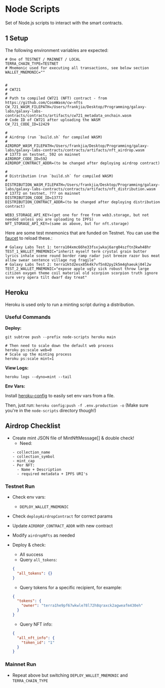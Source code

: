 # Node Scripts

Set of Node.js scripts to interact with the smart contracts.

## 1 Setup

The following environment variables are expected:

```dotenv
# One of TESTNET / MAINNET / LOCAL
TERRA_CHAIN_TYPE=TESTNET
# Mnemonic used for executing all transactions, see below section
WALLET_MNEMONIC=""


#
# CW721
#
# Path to compiled CW721 (NFT) contract - from https://github.com/CosmWasm/cw-nfts
CW_721_WASM_FILEPATH=/Users/frankjia/Desktop/Programming/galaxy-labs/galaxy-labs-contracts/contracts/artifacts/cw721_metadata_onchain.wasm
# Code ID of CW721 after uploading the WASM
CW_721_CODE_ID=12429

#
# Airdrop (run `build.sh` for compiled WASM)
#
AIRDROP_WASM_FILEPATH=/Users/frankjia/Desktop/Programming/galaxy-labs/galaxy-labs-contracts/contracts/artifacts/nft_airdrop.wasm
# 13773 on testnet, 592 on mainnet
AIRDROP_CODE_ID=592
AIRDROP_CONTRACT_ADDR=(to be changed after deploying airdrop contract)

#
# Distribution (run `build.sh` for compiled WASM)
#
DISTRIBUTION_WASM_FILEPATH=/Users/frankjia/Desktop/Programming/galaxy-labs/galaxy-labs-contracts/contracts/artifacts/nft_distribution.wasm
# 13772 on testnet, ??? on mainnet
DISTRIBUTION_CODE_ID=13772
DISTRIBUTION_CONTRACT_ADDR=(to be changed after deploying distribution contract)

WEB3_STORAGE_API_KEY=(get one for free from web3.storage, but not needed unless you are uploading to IPFS)
NFT_STORAGE_API_KEY=(same as above, but for nft.storage)
```

Here are some test mnemonics that are funded on Testnet. You can use the [faucet](https://faucet.terra.money/) to reload these.:

```dotenv
# Galaxy Labs Test 1: terra104xmc66he33fsxjwkaj6arq04szftn3kwh48hr
TEST_1_WALLET_MNEMONIC="inherit myself term crystal grain butter lyrics inhale scene round border ramp radar just breeze razor bus meat allow swear sentence village rug fragile"
# Galaxy Labs Test 2: terra1ktd2esx85k4k7vf5n82py2k5m4ghaeukj04l2w
TEST_2_WALLET_MNEMONIC="expose apple ugly sick robust throw large citizen oxygen theme coil material old scorpion scorpion truth ignore sure very opera tilt dwarf day treat"
```

## Heroku

Heroku is used only to run a minting script during a distribution.

### Useful Commands

**Deploy:**

```shell
git subtree push --prefix node-scripts heroku main

# Then need to scale down the default web process
heroku ps:scale web=0
# Scale up the minting process
heroku ps:scale mint=1
```

**View Logs:**

```shell
heroku logs --dyno=mint --tail
```

**Env Vars:**

Install [heroku-config](https://github.com/xavdid/heroku-config) to easily set env vars from a file.

Then, just run: `heroku config:push -f .env.production -o` (Make sure you're in the `node-scripts` directory though!)

## Airdrop Checklist

- Create mint JSON file of MintNftMessage[] & double check!
  - Need:
  ```
  - collection_name
  - collection_symbol
  - mint_cap
  - Per NFT:
    - Name + Description
    - required metadata + IPFS URI's
  ```

### Testnet Run

- Check env vars:
    - `DEPLOY_WALLET_MNEMONIC`
- Check `deployAirdropContract` for correct params
- Update `AIRDROP_CONTRACT_ADDR` with new contract
- Modify `airdropNfts` as needed
- Deploy & check:
  - All success
  - Query `all_tokens`:
  ```json
  {
    "all_tokens": {}  
  }
    ```
  
  - Query tokens for a specific recipient, for example:
  
  ```json
  {
    "tokens": {
      "owner": "terra1he9pf67wkwle78l72h8qraxck2agweafm430eh"
    }
  }
  ```

  - Query NFT info:

  ```json
  {
    "all_nft_info": {
      "token_id": "1"
    }
  }
  ```

### Mainnet Run
- Repeat above but switching `DEPLOY_WALLET_MNEMONIC` and `TERRA_CHAIN_TYPE` 